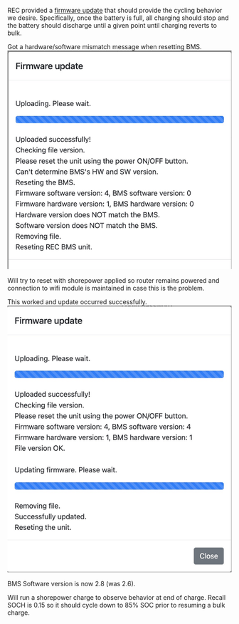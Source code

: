 REC provided a [firmware update](bms_1Q_1845_end_voltage_drop_zero_curent.bin) that should provide the cycling behavior we desire.  Specifically, once the battery is full, all charging should stop and the battery should discharge until a given point until charging reverts to bulk.

Got a hardware/software mismatch message when resetting BMS.
![](update-message.jpg)

Will try to reset with shorepower applied so router remains powered and connection to wifi module is maintained in case this is the problem.

This worked and update occurred successfully.
![](update-message-successful.jpg)

BMS Software version is now 2.8 (was 2.6).

Will run a shorepower charge to observe behavior at end of charge.  Recall SOCH is 0.15 so it should cycle down to 85% SOC prior to resuming a bulk charge.